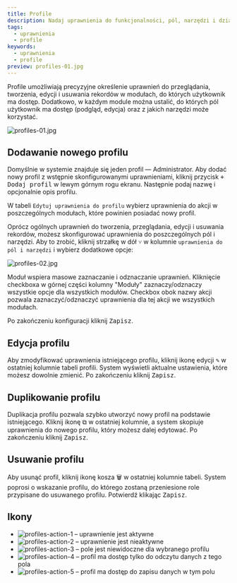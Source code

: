 ```yaml
---
title: Profile
description: Nadaj uprawnienia do funkcjonalności, pól, narzędzi i działań wykorzystywanych przez użytkowników podczas codziennej pracy z systemem.
tags:
  - uprawnienia
  - profile
keywords:
  - uprawnienia
  - profile
preview: profiles-01.jpg
---
```


Profile umożliwiają precyzyjne określenie uprawnień do przeglądania, tworzenia, edycji i usuwania rekordów w modułach, do których użytkownik ma dostęp. Dodatkowo, w każdym module można ustalić, do których pól użytkownik ma dostęp (podgląd, edycja) oraz z jakich narzędzi może korzystać.

![profiles-01.jpg](profiles-01.jpg)

## Dodawanie nowego profilu

Domyślnie w systemie znajduje się jeden profil — Administrator. Aby dodać nowy profil z wstępnie skonfigurowanymi uprawnieniami, kliknij przycisk <kbd>+ Dodaj profil</kbd> w lewym górnym rogu ekranu. Następnie podaj nazwę i opcjonalnie opis profilu.

W tabeli `Edytuj uprawnienia do profilu` wybierz uprawnienia do akcji w poszczególnych modułach, które powinien posiadać nowy profil.

Oprócz ogólnych uprawnień do tworzenia, przeglądania, edycji i usuwania rekordów, możesz skonfigurować uprawnienia do poszczególnych pól i narzędzi. Aby to zrobić, kliknij strzałkę w dół <kbd>˅</kbd> w kolumnie `uprawnienia do pól i narzędzi` i wybierz dodatkowe opcje:

![profiles-02.jpg](profiles-02.jpg)

Moduł wspiera masowe zaznaczanie i odznaczanie uprawnień. Kliknięcie checkboxa w górnej części kolumny "Moduły" zaznaczy/odznaczy wszystkie opcje dla wszystkich modułów. Checkbox obok nazwy akcji pozwala zaznaczyć/odznaczyć uprawnienia dla tej akcji we wszystkich modułach.

Po zakończeniu konfiguracji kliknij <kbd>Zapisz</kbd>.

## Edycja profilu

Aby zmodyfikować uprawnienia istniejącego profilu, kliknij ikonę edycji <kbd>✎</kbd> w ostatniej kolumnie tabeli profili. System wyświetli aktualne ustawienia, które możesz dowolnie zmienić. Po zakończeniu kliknij <kbd>Zapisz</kbd>.

## Duplikowanie profilu

Duplikacja profilu pozwala szybko utworzyć nowy profil na podstawie istniejącego. Kliknij ikonę <kbd>⧉</kbd> w ostatniej kolumnie, a system skopiuje uprawnienia do nowego profilu, który możesz dalej edytować. Po zakończeniu kliknij <kbd>Zapisz</kbd>.

## Usuwanie profilu

Aby usunąć profil, kliknij ikonę kosza <kbd>🗑</kbd> w ostatniej kolumnie tabeli. System poprosi o wskazanie profilu, do którego zostaną przeniesione role przypisane do usuwanego profilu. Potwierdź klikając <kbd>Zapisz</kbd>.

## Ikony

- ![profiles-action-1](profiles-action-1.jpg) – uprawnienie jest aktywne
- ![profiles-action-2](profiles-action-2.jpg) – uprawnienie jest nieaktywne
- ![profiles-action-3](profiles-action-3.jpg) – pole jest niewidoczne dla wybranego profilu
- ![profiles-action-4](profiles-action-4.jpg) – profil ma dostęp tylko do odczytu danych z tego pola
- ![profiles-action-5](profiles-action-5.jpg) – profil ma dostęp do zapisu danych w tym polu
